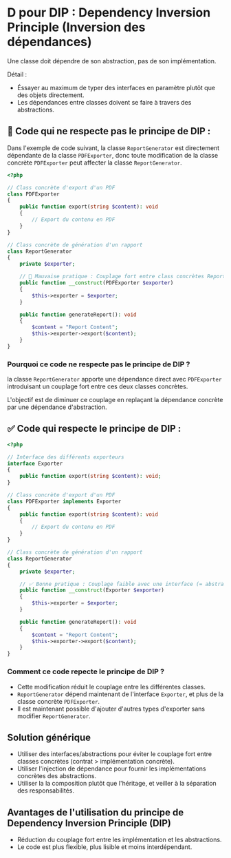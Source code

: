 # D pour DIP : Dependency Inversion Principle (Inversion des dépendances)

Une classe doit dépendre de son abstraction, pas de son implémentation.

Détail : 

- Éssayer au maximum de typer des interfaces en paramètre plutôt que des objets directement. 
- Les dépendances entre classes doivent se faire à travers des abstractions.

## 🚨 Code qui ne respecte pas le principe de DIP :

Dans l'exemple de code suivant, la classe `ReportGenerator` est directement dépendante de la classe `PDFExporter`, donc toute modification de la classe concrète `PDFExporter` peut affecter la classe `ReportGenerator`.

```php
<?php

// Class concrète d'export d'un PDF
class PDFExporter
{
    public function export(string $content): void 
    {
        // Export du contenu en PDF
    }
}

// Class concrète de génération d'un rapport
class ReportGenerator
{
    private $exporter;

    // 🚨 Mauvaise pratique : Couplage fort entre class concrètes ReportGenerator et PDFExporter
    public function __construct(PDFExporter $exporter)
    {
        $this->exporter = $exporter;
    }

    public function generateReport(): void
    {
        $content = "Report Content";
        $this->exporter->export($content);
    }
}
```

### Pourquoi ce code ne respecte pas le principe de DIP ?

la classe `ReportGenerator` apporte une dépendance direct avec `PDFExporter` introduisant un couplage fort entre ces deux classes concrètes. 

L'objectif est de diminuer ce couplage en replaçant la dépendance concrète par une dépendance d'abstraction. 

## ✅ Code qui respecte le principe de DIP :

```php
<?php

// Interface des différents exporteurs
interface Exporter
{
    public function export(string $content): void;
}

// Class concrète d'export d'un PDF
class PDFExporter implements Exporter
{
    public function export(string $content): void
    {
        // Export du contenu en PDF
    }
}

// Class concrète de génération d'un rapport
class ReportGenerator
{
    private $exporter;

    // ✅ Bonne pratique : Couplage faible avec une interface (= abstraction)
    public function __construct(Exporter $exporter)
    {
        $this->exporter = $exporter;
    }

    public function generateReport(): void
    {
        $content = "Report Content";
        $this->exporter->export($content);
    }
}
```

### Comment ce code repecte le principe de DIP ?

- Cette modification réduit le couplage entre les différentes classes.
- `ReportGenerator` dépend maintenant de l'interface `Exporter`, et plus de la classe concrète `PDFExporter`. 
- Il est maintenant possible d'ajouter d'autres types d'exporter sans modifier `ReportGenerator`.

## Solution générique

- Utiliser des interfaces/abstractions pour éviter le couplage fort entre classes concrètes (contrat > implémentation concrète).
- Utiliser l'injection de dépendance pour fournir les implémentations concrètes des abstractions.
- Utiliser la la composition plutôt que l'héritage, et veiller à la séparation des responsabilités.

## Avantages de l'utilisation du principe de Dependency Inversion Principle (DIP)

- Réduction du couplage fort entre les implémentation et les abstractions.
- Le code est plus flexible, plus lisible et moins interdépendant.